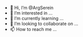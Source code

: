 - 👋 Hi, I’m @ArgSerein
- 👀 I’m interested in ...
- 🌱 I’m currently learning ...
- 💞️ I’m looking to collaborate on ...
- 📫 How to reach me ...

<!---
ArgSerein/ArgSerein is a ✨ special ✨ repository because its `README.md` (this file) appears on your GitHub profile.
You can click the Preview link to take a look at your changes.
--->
